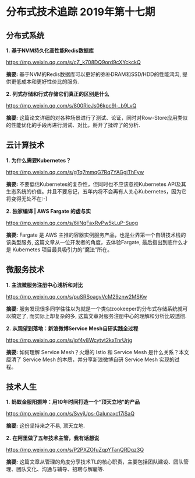 # 分布式技术追踪 2019年第十七期
## 分布式系统
**1.** **基于NVM持久化高性能Redis数据库**

https://mp.weixin.qq.com/s/cZ_k708DQ9ord9cXYckckQ

**摘要:** 基于NVM的Redis数据库可以更好的弥补DRAM和SSD/HDD的性能鸿沟, 提供更低成本和更好性价比的服务.

**2.** **列式存储和行式存储它们真正的区别是什么**

https://mp.weixin.qq.com/s/800RieJs06kpc9l-_b9LvQ

**摘要:** 这篇论文详细的对各种场景进行了测试、论证，同时对Row-Store应用类似的性能优化的手段再进行测试、对比，掰开了揉碎了的分析.

## 云计算技术
**1.** **为什么需要Kubernetes？**

https://mp.weixin.qq.com/s/gTq7mmqG7Rq7YAGgjThFyw

**摘要:** 不要低估Kubernetes的复杂性，但同时也不应该忽视Kubernetes API及其生态系统的价值。并且不要忘记，五年内将不会再有人关心Kubernetes，因为它将变得无处不在:-)

**2.** **独家编译 | AWS Fargate 的虚与实**

https://mp.weixin.qq.com/s/6iiNqFaxRvPw5kLuP-Suog

**摘要:** Fargate 是 AWS 主推的容器实例服务产品，也是业界第一个自研技术栈的该类型服务, 这篇文章从一位开发者的角度，去体验Fargate, 最后指出到底什么才是 Kubernetes 项目最具吸引力的“魔法”所在。

## 微服务技术
**1.** **主流微服务注册中心浅析和对比**

https://mp.weixin.qq.com/s/puSRSoagvVcM29znw2MSKw

**摘要:** 服务发现很多同学往往以为就是一个类似zookeeper的分布式存储系统就可以搞定了, 而实际上却复杂的多, 这篇文章对服务注册中心的理解和分析比较透彻.

**2.** **从观望到落地：新浪微博Service Mesh自研实践全过程**

https://mp.weixin.qq.com/s/jpf4v8Wcytvt2kxTnrUrjg

**摘要:** 如何理解 Service Mesh？火爆的 Istio 和 Service Mesh 是什么关系？本文厘清了 Service Mesh 的本质，并分享新浪微博自研 Service Mesh 实现的过程。

## 技术人生
**1.** **蚂蚁金服阳振坤：用10年时间打造一个“顶天立地”的产品**

https://mp.weixin.qq.com/s/SvvjUps-GaIunaxc17iSaQ

**摘要:** 这份坚持来之不易, 顶天立地.

**2.** **在阿里做了五年技术主管，我有话想说**

https://mp.weixin.qq.com/s/P2PXZOfuZqpYTanQRDqz3Q

**摘要:** 这篇文章从管理的角度分享技术TL的核心职责，主要包括团队建设、团队管理、团队文化、沟通与辅导、招聘与解雇等.
